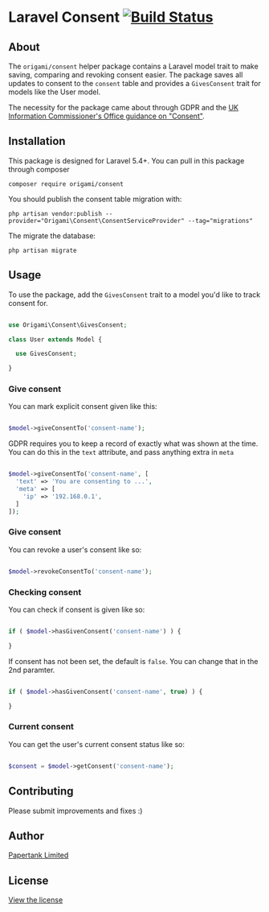 # Laravel Consent [![Build Status](https://travis-ci.org/papertank/origami-consent.svg?branch=master)](https://travis-ci.org/papertank/origami-consent)

## About

The `origami/consent` helper package contains a Laravel model trait to make saving, comparing and revoking consent easier. The package saves all updates to consent to the `consent` table and provides a `GivesConsent` trait for models like the User model.

The necessity for the package came about through GDPR and the [UK Information Commissioner's Office guidance on "Consent"](https://ico.org.uk/for-organisations/guide-to-the-general-data-protection-regulation-gdpr/lawful-basis-for-processing/consent/).


## Installation

This package is designed for Laravel 5.4+. You can pull in this package through composer

```
composer require origami/consent
```

You should publish the consent table migration with:

```
php artisan vendor:publish --provider="Origami\Consent\ConsentServiceProvider" --tag="migrations"
```

The migrate the database:

```
php artisan migrate
```

## Usage

To use the package, add the `GivesConsent` trait to a model you'd like to track consent for.

```php

use Origami\Consent\GivesConsent;

class User extends Model {

  use GivesConsent;

}

```

### Give consent

You can mark explicit consent given like this:

```php

$model->giveConsentTo('consent-name');

```

GDPR requires you to keep a record of exactly what was shown at the time. You can do this in the `text` attribute, and pass anything extra in `meta`

```php

$model->giveConsentTo('consent-name', [
  'text' => 'You are consenting to ...',
  'meta' => [
    'ip' => '192.168.0.1',
  ]
]);

```

### Give consent

You can revoke a user's consent like so:

```php

$model->revokeConsentTo('consent-name');

```

### Checking consent

You can check if consent is given like so:

```php

if ( $model->hasGivenConsent('consent-name') ) {

}

```

If consent has not been set, the default is `false`. You can change that in the 2nd paramter.

```php

if ( $model->hasGivenConsent('consent-name', true) ) {

}

```

### Current consent

You can get the user's current consent status like so:

```php

$consent = $model->getConsent('consent-name');

```


## Contributing

Please submit improvements and fixes :)

## Author
[Papertank Limited](https://papertank.com)

## License
[View the license](https://github.com/papertank/origami-consent/blob/master/LICENSE)
